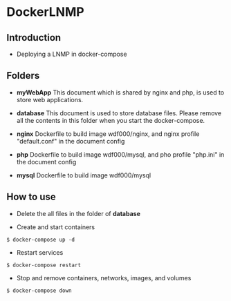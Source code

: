 # DockerLNMP
## Introduction
- Deploying a LNMP in docker-compose

## Folders
- **myWebApp**
This document which is shared by nginx and php, is used to store web applications.

- **database**
This document is used to store database files. Please remove all the contents in this folder when you start the docker-compose.

- **nginx**
Dockerfile to build image wdf000/nginx, and nginx profile "default.conf" in the document config

- **php**
Dockerfile to build image wdf000/mysql, and pho profile "php.ini" in the document config

- **mysql**
Dockerfile to build image wdf000/mysql

## How to use
- Delete the all files in the folder of **database**

- Create and start containers
```
$ docker-compose up -d
```
- Restart services
```
$ docker-compose restart
```
- Stop and remove containers, networks, images, and volumes
```
$ docker-compose down
```
